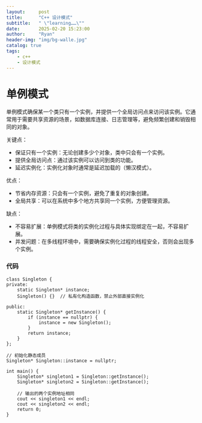```yaml
---
layout:     post
title:      "C++ 设计模式"
subtitle:   " \"learning……\""
date:       2025-02-20 15:23:00
author:     "Ryan"
header-img: "img/bg-walle.jpg"
catalog: true
tags:
    - c++
    - 设计模式
---
```


# 单例模式  
单例模式确保某一个类只有一个实例，并提供一个全局访问点来访问该实例。它通常用于需要共享资源的场景，如数据库连接、日志管理等，避免频繁创建和销毁相同的对象。  

关键点：  
* 保证只有一个实例：无论创建多少个对象，类中只会有一个实例。
* 提供全局访问点：通过该实例可以访问到类的功能。
* 延迟实例化：实例化对象时通常是延迟加载的（懒汉模式）。

优点：  
* 节省内存资源：只会有一个实例，避免了重复的对象创建。
* 全局共享：可以在系统中多个地方共享同一个实例，方便管理资源。

缺点：  
* 不容易扩展：单例模式将类的实例化过程与具体实现绑定在一起，不容易扩展。
* 并发问题：在多线程环境中，需要确保实例化过程的线程安全，否则会出现多个实例。

### 代码  
````
class Singleton {
private:
    static Singleton* instance;
    Singleton() {}  // 私有化构造函数，禁止外部直接实例化
    
public:
    static Singleton* getInstance() {
        if (instance == nullptr) {
            instance = new Singleton();
        }
        return instance;
    }
};

// 初始化静态成员
Singleton* Singleton::instance = nullptr;

int main() {
    Singleton* singleton1 = Singleton::getInstance();
    Singleton* singleton2 = Singleton::getInstance();
    
    // 输出的两个实例地址相同
    cout << singleton1 << endl;
    cout << singleton2 << endl;
    return 0;
}

````









